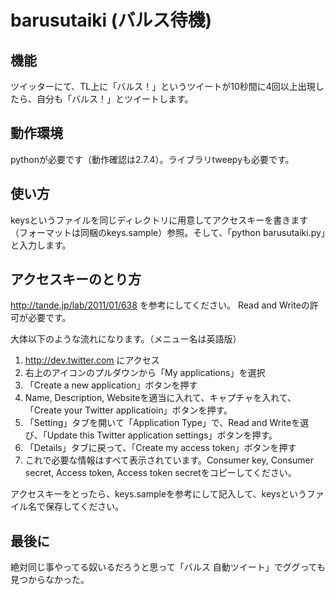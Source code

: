 # barusutaiki (バルス待機)

## 機能
ツイッターにて、TL上に「バルス！」というツイートが10秒間に4回以上出現したら、自分も「バルス！」とツイートします。

## 動作環境
pythonが必要です（動作確認は2.7.4）。ライブラリtweepyも必要です。

## 使い方
keysというファイルを同じディレクトリに用意してアクセスキーを書きます（フォーマットは同梱のkeys.sample）参照。そして、「python barusutaiki.py」と入力します。

## アクセスキーのとり方
http://tande.jp/lab/2011/01/638
を参考にしてください。
Read and Writeの許可が必要です。

大体以下のような流れになります。（メニュー名は英語版）

1. http://dev.twitter.com にアクセス
2. 右上のアイコンのプルダウンから「My applications」を選択
3. 「Create a new application」ボタンを押す
4. Name, Description, Websiteを適当に入れて、キャプチャを入れて、「Create your Twitter applicatioin」ボタンを押す。
5. 「Setting」タブを開いて「Application Type」で、Read and Writeを選び、「Update this Twitter application settings」ボタンを押す。
6. 「Details」タブに戻って、「Create my access token」ボタンを押す
7. これで必要な情報はすべて表示されています。Consumer key, Consumer secret, Access token, Access token secretをコピーしてください。

アクセスキーをとったら、keys.sampleを参考にして記入して、keysというファイル名で保存してください。

## 最後に
絶対同じ事やってる奴いるだろうと思って「バルス 自動ツイート」でググっても見つからなかった。
